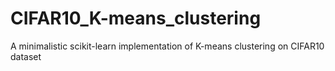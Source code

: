 # CIFAR10_K-means_clustering
A minimalistic scikit-learn implementation of K-means clustering on CIFAR10 dataset

